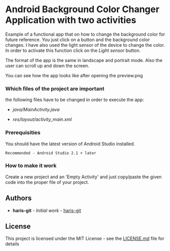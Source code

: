 # Android Background Color Changer Application with two activities

Example of a functional app that on how to change the background color for future reference. You just click on a button and the background color changes. I have also used the light sensor of the device to change the color. In order to activate this function click on the *Light sensor* button.

The format of the app is the same in landscape and portrait mode. Also the user can scroll up and down the screen.

You can see how the app looks like after opening the preview.png

### Which files of the project are important

the following files have to be changed in order to execute the app:

* *java/MainActivity.java*

* *res/layout/activity_main.xml*


### Prerequisities

You should have the latest version of Android Studio installed. 

```
Recommended - Android Studio 2.1 + later
```

### How to make it work

Create a new project and an 'Empty Activity' and just copy/paste the given code into the proper file of your project. 

## Authors

* **haris-git** - *Initial work* - [haris-git](https://github.com/haris-git)

## License

This project is licensed under the MIT License - see the [LICENSE.md](LICENSE.md) file for details
